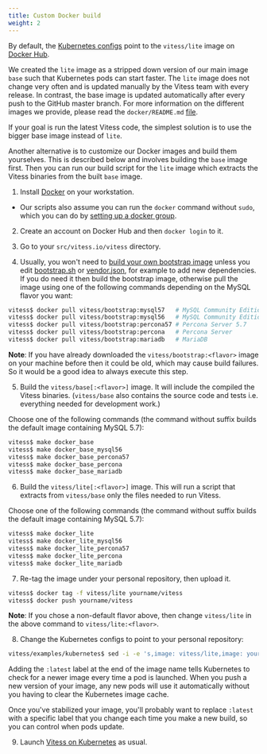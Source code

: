 ```yaml
---
title: Custom Docker build
weight: 2
---
```


By default, the [Kubernetes configs](https://github.com/vitessio/vitess/tree/master/examples/kubernetes) point to the `vitess/lite` image on [Docker Hub](https://hub.docker.com/u/vitess/).

We created the `lite` image as a stripped down version of our main image `base` such that Kubernetes pods can start faster. The `lite` image does not change very often and is updated manually by the Vitess team with every release. In contrast, the base image is updated automatically after every push to the GitHub master branch. For more information on the different images we provide, please read the `docker/README.md` [file](https://github.com/vitessio/vitess/tree/master/docker).

If your goal is run the latest Vitess code, the simplest solution is to use the bigger base image instead of `lite`.

Another alternative is to customize our Docker images and build them yourselves. This is described below and involves building the `base` image first. Then you can run our build script for the `lite` image which extracts the Vitess binaries from the built `base` image.

1. Install [Docker](https://www.docker.com/) on your workstation.

  - Our scripts also assume you can run the `docker` command without `sudo`, which you can do by [setting up a docker group](https://docs.docker.com/engine/installation/linux/ubuntulinux/#create-a-docker-group).

2. Create an account on Docker Hub and then `docker login` to it.

3. Go to your `src/vitess.io/vitess` directory.

4. Usually, you won't need to [build your own bootstrap image](https://github.com/vitessio/vitess/blob/master/docker/bootstrap/README.md) unless you edit [bootstrap.sh](https://github.com/vitessio/vitess/blob/master/bootstrap.sh) or [vendor.json](https://github.com/vitessio/vitess/blob/master/vendor/vendor.json), for example to add new dependencies. If you do need it then build the bootstrap image, otherwise pull the image using one of the following commands depending on the MySQL flavor you want:

``` sh
vitess$ docker pull vitess/bootstrap:mysql57   # MySQL Community Edition 5.7
vitess$ docker pull vitess/bootstrap:mysql56   # MySQL Community Edition 5.6
vitess$ docker pull vitess/bootstrap:percona57 # Percona Server 5.7
vitess$ docker pull vitess/bootstrap:percona   # Percona Server
vitess$ docker pull vitess/bootstrap:mariadb   # MariaDB
```
**Note**: If you have already downloaded the `vitess/bootstrap:<flavor>` image on your machine before then it could be old, which may cause build failures. So it would be a good idea to always execute this step.

5. Build the `vitess/base[:<flavor>]` image. It will include the compiled the Vitess binaries. (`vitess/base` also contains the source code and tests i.e. everything needed for development work.)

Choose one of the following commands (the command without suffix builds the default image containing MySQL 5.7):

``` sh
vitess$ make docker_base
vitess$ make docker_base_mysql56
vitess$ make docker_base_percona57
vitess$ make docker_base_percona
vitess$ make docker_base_mariadb
```

6. Build the `vitess/lite[:<flavor>]` image. This will run a script that extracts from `vitess/base` only the files needed to run Vitess.

Choose one of the following commands (the command without suffix builds the default image containing MySQL 5.7):

``` sh
vitess$ make docker_lite
vitess$ make docker_lite_mysql56
vitess$ make docker_lite_percona57
vitess$ make docker_lite_percona
vitess$ make docker_lite_mariadb
```
7. Re-tag the image under your personal repository, then upload it.

``` sh
vitess$ docker tag -f vitess/lite yourname/vitess
vitess$ docker push yourname/vitess
```
**Note**: If you chose a non-default flavor above, then change `vitess/lite` in the above command to `vitess/lite:<flavor>`.

8. Change the Kubernetes configs to point to your personal repository:

``` sh
vitess/examples/kubernetes$ sed -i -e 's,image: vitess/lite,image: yourname/vitess:latest,' *.yaml
```
Adding the `:latest` label at the end of the image name tells Kubernetes to check for a newer image every time a pod is launched. When you push a new version of your image, any new pods will use it automatically without you having to clear the Kubernetes image cache.

Once you've stabilized your image, you'll probably want to replace `:latest` with a specific label that you change each time you make a new build, so you can control when pods update.

9. Launch [Vitess on Kubernetes](https://vitess.io/getting-started/ ) as usual.
